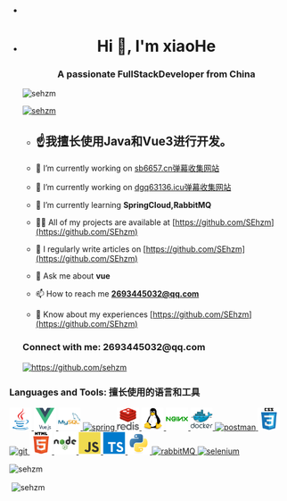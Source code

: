 -

- <h1 align="center">Hi 👋, I'm xiaoHe</h1>
  <h3 align="center">A passionate FullStackDeveloper from China</h3>

  <p align="left"> <img src="https://komarev.com/ghpvc/?username=sehzm&label=Profile%20views&color=0e75b6&style=flat" alt="sehzm" /> </p>

  <p align="left"> <a href="https://github.com/sehzm"><img src="https://github-profile-trophy.vercel.app/?username=sehzm" alt="sehzm" /></a> </p>

    - ## ☝️我擅长使用Java和Vue3进行开发。

    - 🔭 I’m currently working on [sb6657.cn弹幕收集网站](https://sb6657.cn)

    - 🔭 I’m currently working on [dgq63136.icu弹幕收集网站](https://dgq63136.icu)

    - 🌱 I’m currently learning **SpringCloud,RabbitMQ**

    - 👨‍💻 All of my projects are available at [https://github.com/SEhzm](https://github.com/SEhzm)

    - 📝 I regularly write articles on [https://github.com/SEhzm](https://github.com/SEhzm)

    - 💬 Ask me about **vue**

    - 📫 How to reach me **2693445032@qq.com**

    - 📄 Know about my experiences [https://github.com/SEhzm](https://github.com/SEhzm)
  
  <h3 align="left">Connect with me:&nbsp;2693445032@qq.com</h3>
  <p align="left">
  <a href="/https://github.com/sehzm" target="blank"><img align="center" src="https://raw.githubusercontent.com/rahuldkjain/github-profile-readme-generator/master/src/images/icons/Social/rss.svg" alt="https://github.com/sehzm" height="30" width="40" /></a>
  </p>

<h3 align="left">Languages and Tools: 擅长使用的语言和工具</h3>
  <p align="left"><a href="https://www.java.com" target="_blank" rel="noreferrer"> <img
src="https://raw.githubusercontent.com/devicons/devicon/master/icons/java/java-original.svg" alt="java"
width="40" height="40" /> </a><a href="https://vuejs.org/" target="_blank" rel="noreferrer"> <img
src="https://raw.githubusercontent.com/devicons/devicon/master/icons/vuejs/vuejs-original-wordmark.svg"
alt="vuejs" width="40" height="40" /> </a>
        <a href="https://www.mysql.com/" target="_blank" rel="noreferrer"> <img
                src="https://raw.githubusercontent.com/devicons/devicon/master/icons/mysql/mysql-original-wordmark.svg"
                alt="mysql" width="40" height="40" /> </a>
        <a href="https://spring.io/" target="_blank" rel="noreferrer"> <img
                src="https://www.vectorlogo.zone/logos/springio/springio-icon.svg" alt="spring" width="40"
                height="40" /> </a>
        <a href="https://redis.io" target="_blank" rel="noreferrer"> <img
                src="https://raw.githubusercontent.com/devicons/devicon/master/icons/redis/redis-original-wordmark.svg"
                alt="redis" width="40" height="40" /> </a>
        <a href="https://www.linux.org/" target="_blank" rel="noreferrer"> <img
                src="https://raw.githubusercontent.com/devicons/devicon/master/icons/linux/linux-original.svg"
                alt="linux" width="40" height="40" /> </a>
        <a href="https://www.nginx.com" target="_blank" rel="noreferrer"> <img
                src="https://raw.githubusercontent.com/devicons/devicon/master/icons/nginx/nginx-original.svg"
                alt="nginx" width="40" height="40" /> </a>
        <a href="https://www.docker.com/" target="_blank" rel="noreferrer"> <img
                src="https://raw.githubusercontent.com/devicons/devicon/master/icons/docker/docker-original-wordmark.svg"
                alt="docker" width="40" height="40" /> </a>
        <a href="https://postman.com" target="_blank" rel="noreferrer"> <img
                src="https://www.vectorlogo.zone/logos/getpostman/getpostman-icon.svg" alt="postman" width="40"
                height="40" /> </a>
        <a href="https://www.w3schools.com/css/" target="_blank" rel="noreferrer"> <img
                src="https://raw.githubusercontent.com/devicons/devicon/master/icons/css3/css3-original-wordmark.svg"
                alt="css3" width="40" height="40" /> </a>
        <a href="https://git-scm.com/" target="_blank" rel="noreferrer"> <img
                src="https://www.vectorlogo.zone/logos/git-scm/git-scm-icon.svg" alt="git" width="40" height="40" />
        </a> <a href="https://www.w3.org/html/" target="_blank" rel="noreferrer"> <img
                src="https://raw.githubusercontent.com/devicons/devicon/master/icons/html5/html5-original-wordmark.svg"
                alt="html5" width="40" height="40" /> </a>
        <a href="https://nodejs.org" target="_blank" rel="noreferrer"> <img
                src="https://raw.githubusercontent.com/devicons/devicon/master/icons/nodejs/nodejs-original-wordmark.svg"
                alt="nodejs" width="40" height="40" /> </a>
        <a href="https://developer.mozilla.org/en-US/docs/Web/JavaScript" target="_blank" rel="noreferrer"> <img
                src="https://raw.githubusercontent.com/devicons/devicon/master/icons/javascript/javascript-original.svg"
                alt="javascript" width="40" height="40" /> </a>
        <a href="https://www.typescriptlang.org/" target="_blank" rel="noreferrer"> <img
                src="https://raw.githubusercontent.com/devicons/devicon/master/icons/typescript/typescript-original.svg"
                alt="typescript" width="40" height="40" /> </a>
        <a href="https://www.python.org" target="_blank" rel="noreferrer"> <img
                src="https://raw.githubusercontent.com/devicons/devicon/master/icons/python/python-original.svg"
                alt="python" width="40" height="40" /> </a>
        <a href="https://www.rabbitmq.com" target="_blank" rel="noreferrer"> <img
                src="https://www.vectorlogo.zone/logos/rabbitmq/rabbitmq-icon.svg" alt="rabbitMQ" width="40"
                height="40" /> </a>
        <a href="https://www.selenium.dev" target="_blank" rel="noreferrer"> <img
                src="https://raw.githubusercontent.com/detain/svg-logos/780f25886640cef088af994181646db2f6b1a3f8/svg/selenium-logo.svg"
                alt="selenium" width="40" height="40" /> </a>
    </p>



  <p><img align="center" src="https://github-readme-stats.vercel.app/api/top-langs?username=sehzm&show_icons=true&locale=en&layout=compact" alt="sehzm" /></p>




  <p>&nbsp;<img align="center" src="https://github-readme-stats.vercel.app/api?username=sehzm&show_icons=true&locale=en" alt="sehzm" /></p>

  

